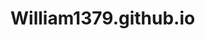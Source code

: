 # William1379.github.io
<!DOCTYPE html> 
<html> 
<head> 
  <title>Company History </title>
</head>
</html>
